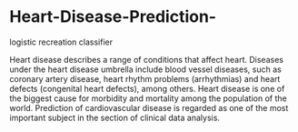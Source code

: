 # Heart-Disease-Prediction-
logistic recreation classifier 

Heart	disease	describes	a	range	of	conditions	that	affect	heart.	Diseases	under	the	heart	disease	umbrella	include	blood	vessel	diseases,	such	as	coronary	artery	disease,	heart	rhythm	problems	(arrhythmias)	and	heart	defects	(congenital	heart	defects),	among	others.	Heart	disease	is	one	of	the	biggest	cause	for	morbidity	and	mortality	among	the	population	of	the	world.	Prediction	of	cardiovascular	disease	is	regarded	as	one	of	the	most	important	subject	in	the	section	of	clinical	data	analysis.	

